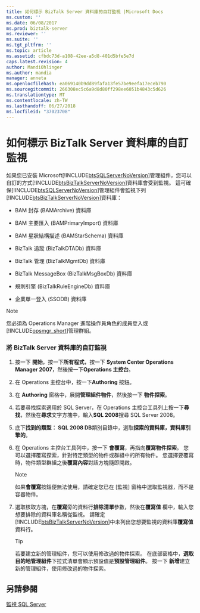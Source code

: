 ```yaml
---
title: 如何標示 BizTalk Server 資料庫的自訂監視 |Microsoft Docs
ms.custom: ''
ms.date: 06/08/2017
ms.prod: biztalk-server
ms.reviewer: ''
ms.suite: ''
ms.tgt_pltfrm: ''
ms.topic: article
ms.assetid: cfbdc73d-a108-42ee-a5d8-401d5bfe5e7d
caps.latest.revision: 4
author: MandiOhlinger
ms.author: mandia
manager: anneta
ms.openlocfilehash: ea069140b9dd89fafa13fe57be9eefa17eceb790
ms.sourcegitcommit: 266308ec5c6a9d8d80ff298ee6051b4843c5d626
ms.translationtype: MT
ms.contentlocale: zh-TW
ms.lasthandoff: 06/27/2018
ms.locfileid: "37023708"
---
```

# <a name="how-to-mark-biztalk-server-databases-for-customized-monitoring"></a>如何標示 BizTalk Server 資料庫的自訂監視
如果您已安裝 Microsoft[!INCLUDE[btsSQLServerNoVersion](../includes/btssqlservernoversion-md.md)]管理組件，您可以自訂的方式[!INCLUDE[btsBizTalkServerNoVersion](../includes/btsbiztalkservernoversion-md.md)]資料庫會受到監視。 這可確保[!INCLUDE[btsSQLServerNoVersion](../includes/btssqlservernoversion-md.md)]管理組件會監視下列[!INCLUDE[btsBizTalkServerNoVersion](../includes/btsbiztalkservernoversion-md.md)]資料庫：  
  
-   BAM 封存 (BAMArchive) 資料庫  
  
-   BAM 主要匯入 (BAMPrimaryImport) 資料庫  
  
-   BAM 星狀結構描述 (BAMStarSchema) 資料庫  
  
-   BizTalk 追蹤 (BizTalkDTADb) 資料庫  
  
-   BizTalk 管理 (BizTalkMgmtDb) 資料庫  
  
-   BizTalk MessageBox (BizTalkMsgBoxDb) 資料庫  
  
-   規則引擎 (BizTalkRuleEngineDb) 資料庫  
  
-   企業單一登入 (SSODB) 資料庫  
  
> [!NOTE]
>  您必須為 Operations Manager 進階操作員角色的成員登入或[!INCLUDE[opsmgr_short](../includes/opsmgr-short-md.md)]管理群組。  
  
### <a name="to-mark-biztalk-server-databases-for-customized-monitoring"></a>將 BizTalk Server 資料庫的自訂監視  
  
1. 按一下 **開始**，按一下**所有程式**，按一下  **System Center Operations Manager 2007**，然後按一下**Operations 主控台**。  
  
2. 在 Operations 主控台中，按一下**Authoring**  按鈕。  
  
3. 在  **Authoring**  窗格中，展開**管理組件物件**，然後按一下 **物件探索**。  
  
4. 若要尋找探索適用於 SQL Server，在 Operations 主控台工具列上按一下**尋找**，然後在**尋求**文字方塊中，輸入**SQL 2008**搜尋 SQL Server 2008。  
  
5. 底下**找到的類型： SQL 2008 DB**類別目錄中，選取**探索的資料庫，資料庫引擎的**。  
  
6. 在 Operations 主控台工具列中，按一下 **會覆寫**，再指向**覆寫物件探索**。 您可以選擇覆寫探索，針對特定類型的物件或群組中的所有物件。 您選擇要覆寫時，物件類型群組之後**覆寫內容**對話方塊隨即開啟。  
  
   > [!NOTE]  
   >  如果**會覆寫**按鈕便無法使用，請確定您已在 [監視] 窗格中選取監視器，而不是容器物件。  
  
7. 選取核取方塊，在**覆寫**旁的資料行**排除清單**參數，然後在**覆寫值** 欄中，輸入您想要排除的資料庫名稱從監視。 請確定[!INCLUDE[btsBizTalkServerNoVersion](../includes/btsbiztalkservernoversion-md.md)]中未列出您想要監視的資料庫**覆寫值**資料行。  
  
   > [!TIP]  
   >  若要建立新的管理組件，您可以使用修改過的物件探索。 在底部窗格中，**選取目的地管理組件**下拉式清單會顯示預設值是**預設管理組件**。 按一下 **新增**建立新的管理組件，使用修改過的物件探索。  
  
## <a name="see-also"></a>另請參閱  
 [監視 SQL Server](../technical-guides/monitoring-sql-servers.md)